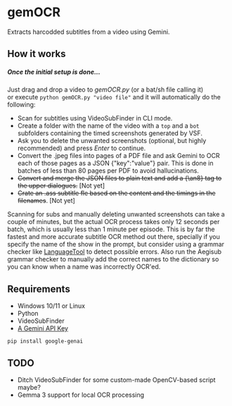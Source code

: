 # gemOCR
Extracts harcodded subtitles from a video using Gemini.

## How it works
##### Once the initial setup is done...
Just drag and drop a video to *gemOCR.py* (or a bat/sh file calling it)
<br>or execute `python gemOCR.py "video file"` and it will automatically do the following:

- Scan for subtitles using VideoSubFinder in CLI mode.
- Create a folder with the name of the video with a `top` and a `bot` subfolders containing the timed screenshots generated by VSF.
- Ask you to delete the unwanted screenshots (optional, but highly recommended) and press *Enter* to continue.
- Convert the .jpeg files into pages of a PDF file and ask Gemini to OCR each of those pages as a JSON {"key":"value"} pair. This is done in batches of less than 80 pages per PDF to avoid hallucinations.
- ~~Convert and merge the JSON files to plain text and add a {\an8} tag to the upper dialogues.~~ [Not yet]
- ~~Crate an .ass subtitle fle based on the content and the timings in the filenames~~. [Not yet]

Scanning for subs and manually deleting unwanted screenshots can take a couple of minutes, but the actual OCR process takes only 12 seconds per batch, which is usually less than 1 minute per episode. This is by far the fastest and more accurate subtitle OCR method out there, specially if you specify the name of the show in the prompt, but consider using a grammar checker like [LanguageTool](https://languagetool.org/) to detect possible errors. Also run the Aegisub grammar checker to manually add the correct names to the dictionary so you can know when a name was incorrectly OCR'ed.

## Requirements
- Windows 10/11 or Linux
- Python
- VideoSubFinder
- [A Gemini API Key](https://aistudio.google.com/apikey)
```
pip install google-genai
```

## TODO
- Ditch VideoSubFinder for some custom-made OpenCV-based script maybe?
- Gemma 3 support for local OCR processing
